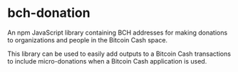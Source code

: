 # bch-donation

An npm JavaScript library containing BCH addresses for making donations to organizations and people in the Bitcoin Cash space.

This library can be used to easily add outputs to a Bitcoin Cash transactions to include micro-donations when a Bitcoin Cash application is used.

